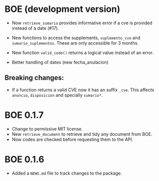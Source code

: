 # BOE (development version)

 * Now `retrieve_sumario` provides informative error if a cve is provided 
 instead of a date (#17).
 
 * New functions to access the supplements, `suplemento_cve` and `sumario_suplementos`. 
  These are only accessible for 3 months.
  
 * New function `valid_code()` returns a logical value instead of an error.
 
 * Better handling of dates (new fecha_anulacion)

## Breaking changes: 

 * If a function returns a valid CVE now it has an suffix `_cve`. This affects `anuncio`, `disposicion` and specially `sumario*`.

# BOE 0.1.7

* Change to permissive MIT license.
* New `retrieve_document` to retrieve and tidy any document from BOE.
* Now codes are checked before requesting them to the API. 

# BOE 0.1.6

* Added a `NEWS.md` file to track changes to the package.
